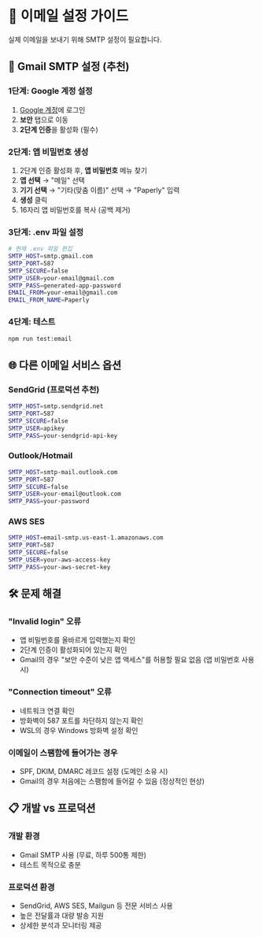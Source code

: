 # 📧 이메일 설정 가이드

실제 이메일을 보내기 위해 SMTP 설정이 필요합니다.

## 🔐 Gmail SMTP 설정 (추천)

### 1단계: Google 계정 설정
1. [Google 계정](https://myaccount.google.com/)에 로그인
2. **보안** 탭으로 이동
3. **2단계 인증**을 활성화 (필수)

### 2단계: 앱 비밀번호 생성
1. 2단계 인증 활성화 후, **앱 비밀번호** 메뉴 찾기
2. **앱 선택** → "메일" 선택
3. **기기 선택** → "기타(맞춤 이름)" 선택 → "Paperly" 입력
4. **생성** 클릭
5. 16자리 앱 비밀번호를 복사 (공백 제거)

### 3단계: .env 파일 설정
```bash
# 현재 .env 파일 편집
SMTP_HOST=smtp.gmail.com
SMTP_PORT=587
SMTP_SECURE=false
SMTP_USER=your-email@gmail.com
SMTP_PASS=generated-app-password
EMAIL_FROM=your-email@gmail.com
EMAIL_FROM_NAME=Paperly
```

### 4단계: 테스트
```bash
npm run test:email
```

## 🌐 다른 이메일 서비스 옵션

### SendGrid (프로덕션 추천)
```bash
SMTP_HOST=smtp.sendgrid.net
SMTP_PORT=587
SMTP_SECURE=false
SMTP_USER=apikey
SMTP_PASS=your-sendgrid-api-key
```

### Outlook/Hotmail
```bash
SMTP_HOST=smtp-mail.outlook.com
SMTP_PORT=587
SMTP_SECURE=false
SMTP_USER=your-email@outlook.com
SMTP_PASS=your-password
```

### AWS SES
```bash
SMTP_HOST=email-smtp.us-east-1.amazonaws.com
SMTP_PORT=587
SMTP_SECURE=false
SMTP_USER=your-aws-access-key
SMTP_PASS=your-aws-secret-key
```

## 🛠️ 문제 해결

### "Invalid login" 오류
- 앱 비밀번호를 올바르게 입력했는지 확인
- 2단계 인증이 활성화되어 있는지 확인
- Gmail의 경우 "보안 수준이 낮은 앱 액세스"를 허용할 필요 없음 (앱 비밀번호 사용 시)

### "Connection timeout" 오류
- 네트워크 연결 확인
- 방화벽이 587 포트를 차단하지 않는지 확인
- WSL의 경우 Windows 방화벽 설정 확인

### 이메일이 스팸함에 들어가는 경우
- SPF, DKIM, DMARC 레코드 설정 (도메인 소유 시)
- Gmail의 경우 처음에는 스팸함에 들어갈 수 있음 (정상적인 현상)

## 📋 개발 vs 프로덕션

### 개발 환경
- Gmail SMTP 사용 (무료, 하루 500통 제한)
- 테스트 목적으로 충분

### 프로덕션 환경
- SendGrid, AWS SES, Mailgun 등 전문 서비스 사용
- 높은 전달률과 대량 발송 지원
- 상세한 분석과 모니터링 제공